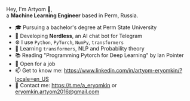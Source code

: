 Hey, I'm Artyom 👋,  
a **Machine Learning Engineer** based in Perm, Russia.

- 🎓 Pursuing a bachelor's degree at Perm State University
- 🤖 Developing **Nerdless**, an AI chat bot for Telegram
- ⚙️ I use `Python`, `PyTorch`, `NumPy`, `transformers`
- 🌱 Learning `transformers`, NLP and Probability theory
- 📚 Reading "Programming Pytorch for Deep Learning" by Ian Pointer
- 💼 Open for a job
- 📫 Get to know me: https://www.linkedin.com/in/artyom-eryomkin/?locale=en_US
- 📱 Contact me: https://t.me/a_eryomkin or eryomkin.artyom2016@gmail.com
